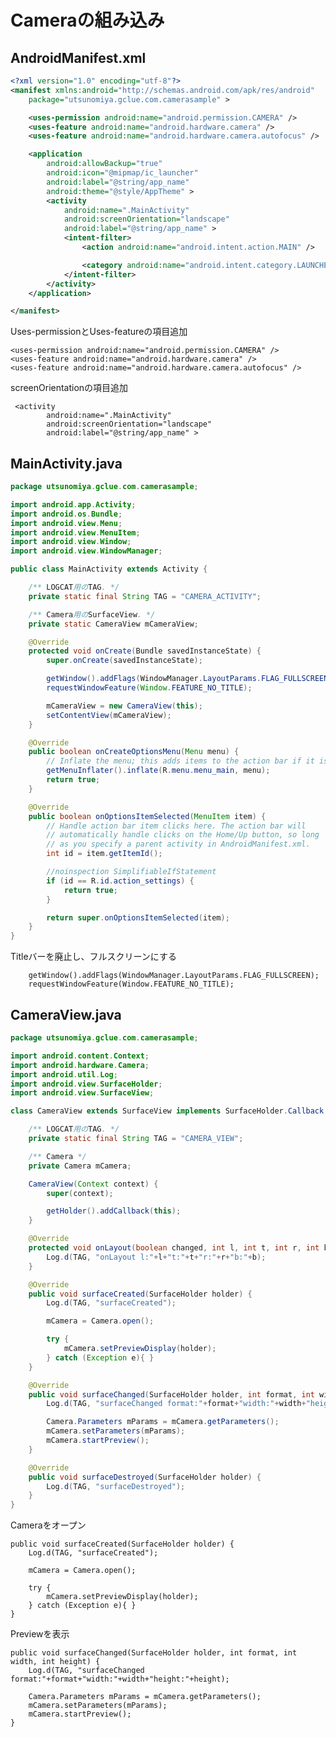 # Cameraの組み込み
## AndroidManifest.xml
```xml
<?xml version="1.0" encoding="utf-8"?>
<manifest xmlns:android="http://schemas.android.com/apk/res/android"
    package="utsunomiya.gclue.com.camerasample" >

    <uses-permission android:name="android.permission.CAMERA" />
    <uses-feature android:name="android.hardware.camera" />
    <uses-feature android:name="android.hardware.camera.autofocus" />

    <application
        android:allowBackup="true"
        android:icon="@mipmap/ic_launcher"
        android:label="@string/app_name"
        android:theme="@style/AppTheme" >
        <activity
            android:name=".MainActivity"
            android:screenOrientation="landscape"
            android:label="@string/app_name" >
            <intent-filter>
                <action android:name="android.intent.action.MAIN" />

                <category android:name="android.intent.category.LAUNCHER" />
            </intent-filter>
        </activity>
    </application>

</manifest>

```

Uses-permissionとUses-featureの項目追加

    <uses-permission android:name="android.permission.CAMERA" />
    <uses-feature android:name="android.hardware.camera" />
    <uses-feature android:name="android.hardware.camera.autofocus" />
    
screenOrientationの項目追加

     <activity
            android:name=".MainActivity"
            android:screenOrientation="landscape"
            android:label="@string/app_name" >


## MainActivity.java
```java
package utsunomiya.gclue.com.camerasample;

import android.app.Activity;
import android.os.Bundle;
import android.view.Menu;
import android.view.MenuItem;
import android.view.Window;
import android.view.WindowManager;

public class MainActivity extends Activity {

    /** LOGCAT用のTAG. */
    private static final String TAG = "CAMERA_ACTIVITY";

    /** Camera用のSurfaceView. */
    private static CameraView mCameraView;

    @Override
    protected void onCreate(Bundle savedInstanceState) {
        super.onCreate(savedInstanceState);

        getWindow().addFlags(WindowManager.LayoutParams.FLAG_FULLSCREEN);
        requestWindowFeature(Window.FEATURE_NO_TITLE);

        mCameraView = new CameraView(this);
        setContentView(mCameraView);
    }

    @Override
    public boolean onCreateOptionsMenu(Menu menu) {
        // Inflate the menu; this adds items to the action bar if it is present.
        getMenuInflater().inflate(R.menu.menu_main, menu);
        return true;
    }

    @Override
    public boolean onOptionsItemSelected(MenuItem item) {
        // Handle action bar item clicks here. The action bar will
        // automatically handle clicks on the Home/Up button, so long
        // as you specify a parent activity in AndroidManifest.xml.
        int id = item.getItemId();

        //noinspection SimplifiableIfStatement
        if (id == R.id.action_settings) {
            return true;
        }

        return super.onOptionsItemSelected(item);
    }
}

```


Titleバーを廃止し、フルスクリーンにする

        getWindow().addFlags(WindowManager.LayoutParams.FLAG_FULLSCREEN);
        requestWindowFeature(Window.FEATURE_NO_TITLE);


## CameraView.java
```java
package utsunomiya.gclue.com.camerasample;

import android.content.Context;
import android.hardware.Camera;
import android.util.Log;
import android.view.SurfaceHolder;
import android.view.SurfaceView;

class CameraView extends SurfaceView implements SurfaceHolder.Callback {

    /** LOGCAT用のTAG. */
    private static final String TAG = "CAMERA_VIEW";

    /** Camera */
    private Camera mCamera;

    CameraView(Context context) {
        super(context);

        getHolder().addCallback(this);
    }

    @Override
    protected void onLayout(boolean changed, int l, int t, int r, int b) {
        Log.d(TAG, "onLayout l:"+l+"t:"+t+"r:"+r+"b:"+b);
    }

    @Override
    public void surfaceCreated(SurfaceHolder holder) {
        Log.d(TAG, "surfaceCreated");

        mCamera = Camera.open();

        try {
            mCamera.setPreviewDisplay(holder);
        } catch (Exception e){ }
    }

    @Override
    public void surfaceChanged(SurfaceHolder holder, int format, int width, int height) {
        Log.d(TAG, "surfaceChanged format:"+format+"width:"+width+"height:"+height);

        Camera.Parameters mParams = mCamera.getParameters();
        mCamera.setParameters(mParams);
        mCamera.startPreview();
    }

    @Override
    public void surfaceDestroyed(SurfaceHolder holder) {
        Log.d(TAG, "surfaceDestroyed");
    }
}
```

Cameraをオープン

    public void surfaceCreated(SurfaceHolder holder) {
        Log.d(TAG, "surfaceCreated");

        mCamera = Camera.open();

        try {
            mCamera.setPreviewDisplay(holder);
        } catch (Exception e){ }
    }

Previewを表示

    public void surfaceChanged(SurfaceHolder holder, int format, int width, int height) {
        Log.d(TAG, "surfaceChanged format:"+format+"width:"+width+"height:"+height);

        Camera.Parameters mParams = mCamera.getParameters();
        mCamera.setParameters(mParams);
        mCamera.startPreview();
    }
